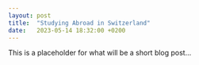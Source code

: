 ```yaml
---
layout: post
title:  "Studying Abroad in Switzerland"
date:   2023-05-14 18:32:00 +0200
---
```

This is a placeholder for what will be a short blog post...
